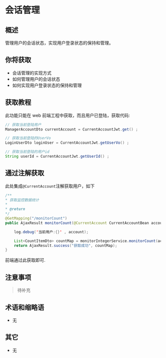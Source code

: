 # 会话管理

## 概述

管理用户的会话状态，实现用户登录状态的保持和管理。

## 你将获取

- 会话管理的实现方式
- 如何管理用户的会话状态
- 如何实现用户登录状态的保持和管理

## 获取教程

此功能只能在 web 前端工程中获取，而且用户已登陆，获取代码:

```java
// 获取当前登陆用户
ManagerAccountDto currentAccount = CurrentAccountJwt.get() ;

// 获取当前登陆的UserVo
LoginUserDto loginUser = CurrentAccountJwt.getUserVo() ;

// 获取当前登陆的用户id
String userId = CurrentAccountJwt.getUserId() ;
```

## 通过注解获取 

此处集成`@CurrentAccount`注解获取用户，如下

```java
/**
* 获取监控数据统计
*
* @return
*/
@GetMapping("/monitorCount")
public AjaxResult monitorCount(@CurrentAccount CurrentAccountBean account) {

    log.debug('当前用户:{}' , account);

    List<CountItemDto> countMap = monitorIntegerService.monitorCount(account.getId());
    return AjaxResult.success("获取成功", countMap);
}
```

前端通过此获取即可.

## 注意事项

> 待补充

## 术语和缩略语

- 无

## 其它

- 无
